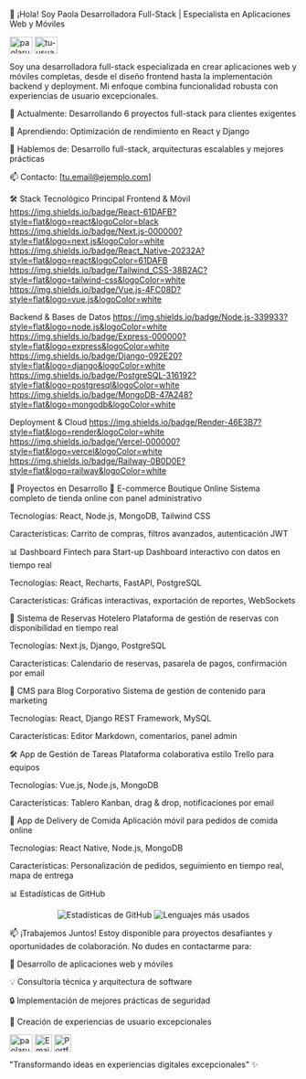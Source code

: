 👋 ¡Hola! Soy Paola
Desarrolladora Full-Stack | Especialista en Aplicaciones Web y Móviles
<p align="left"> <a href="https://www.linkedin.com/in/paolarubel/" target="blank"><img align="center" src="https://raw.githubusercontent.com/rahuldkjain/github-profile-readme-generator/master/src/images/icons/Social/linked-in-alt.svg" alt="paolarubel" height="30" width="40" /></a> <a href="https://twitter.com/tu-usuario" target="blank"><img align="center" src="https://raw.githubusercontent.com/rahuldkjain/github-profile-readme-generator/master/src/images/icons/Social/twitter.svg" alt="tu-usuario" height="30" width="40" /></a> </p>
Soy una desarrolladora full-stack especializada en crear aplicaciones web y móviles completas, desde el diseño frontend hasta la implementación backend y deployment. Mi enfoque combina funcionalidad robusta con experiencias de usuario excepcionales.

🔭 Actualmente: Desarrollando 6 proyectos full-stack para clientes exigentes

🌱 Aprendiendo: Optimización de rendimiento en React y Django

💬 Hablemos de: Desarrollo full-stack, arquitecturas escalables y mejores prácticas

📫 Contacto: [tu.email@ejemplo.com]

🛠️ Stack Tecnológico Principal
Frontend & Móvil
https://img.shields.io/badge/React-61DAFB?style=flat&logo=react&logoColor=black
https://img.shields.io/badge/Next.js-000000?style=flat&logo=next.js&logoColor=white
https://img.shields.io/badge/React_Native-20232A?style=flat&logo=react&logoColor=61DAFB
https://img.shields.io/badge/Tailwind_CSS-38B2AC?style=flat&logo=tailwind-css&logoColor=white
https://img.shields.io/badge/Vue.js-4FC08D?style=flat&logo=vue.js&logoColor=white

Backend & Bases de Datos
https://img.shields.io/badge/Node.js-339933?style=flat&logo=node.js&logoColor=white
https://img.shields.io/badge/Express-000000?style=flat&logo=express&logoColor=white
https://img.shields.io/badge/Django-092E20?style=flat&logo=django&logoColor=white
https://img.shields.io/badge/PostgreSQL-316192?style=flat&logo=postgresql&logoColor=white
https://img.shields.io/badge/MongoDB-47A248?style=flat&logo=mongodb&logoColor=white

Deployment & Cloud
https://img.shields.io/badge/Render-46E3B7?style=flat&logo=render&logoColor=white
https://img.shields.io/badge/Vercel-000000?style=flat&logo=vercel&logoColor=white
https://img.shields.io/badge/Railway-0B0D0E?style=flat&logo=railway&logoColor=white

🚀 Proyectos en Desarrollo
🏪 E-commerce Boutique Online
Sistema completo de tienda online con panel administrativo

Tecnologías: React, Node.js, MongoDB, Tailwind CSS

Características: Carrito de compras, filtros avanzados, autenticación JWT

📊 Dashboard Fintech para Start-up
Dashboard interactivo con datos en tiempo real

Tecnologías: React, Recharts, FastAPI, PostgreSQL

Características: Gráficas interactivas, exportación de reportes, WebSockets

🏨 Sistema de Reservas Hotelero
Plataforma de gestión de reservas con disponibilidad en tiempo real

Tecnologías: Next.js, Django, PostgreSQL

Características: Calendario de reservas, pasarela de pagos, confirmación por email

📰 CMS para Blog Corporativo
Sistema de gestión de contenido para marketing

Tecnologías: React, Django REST Framework, MySQL

Características: Editor Markdown, comentarios, panel admin

🛠️ App de Gestión de Tareas
Plataforma colaborativa estilo Trello para equipos

Tecnologías: Vue.js, Node.js, MongoDB

Características: Tablero Kanban, drag & drop, notificaciones por email

🍕 App de Delivery de Comida
Aplicación móvil para pedidos de comida online

Tecnologías: React Native, Node.js, MongoDB

Características: Personalización de pedidos, seguimiento en tiempo real, mapa de entrega

📊 Estadísticas de GitHub
<p align="center"> <img src="https://github-readme-stats.vercel.app/api?username=tu-usuario&show_icons=true&locale=es&theme=tokyonight" alt="Estadísticas de GitHub" /> <img src="https://github-readme-stats.vercel.app/api/top-langs?username=tu-usuario&show_icons=true&locale=es&layout=compact&theme=tokyonight" alt="Lenguajes más usados" /> </p>
📫 ¡Trabajemos Juntos!
Estoy disponible para proyectos desafiantes y oportunidades de colaboración. No dudes en contactarme para:

🚀 Desarrollo de aplicaciones web y móviles

💡 Consultoría técnica y arquitectura de software

🔒 Implementación de mejores prácticas de seguridad

🎨 Creación de experiencias de usuario excepcionales

<p align="left"> <a href="https://www.linkedin.com/in/paolarubel/" target="blank"><img align="center" src="https://raw.githubusercontent.com/rahuldkjain/github-profile-readme-generator/master/src/images/icons/Social/linked-in-alt.svg" alt="paolarubel" height="30" width="40" /></a> <a href="mailto:tu.email@ejemplo.com" target="blank"><img align="center" src="https://img.shields.io/badge/Email-D14836?style=for-the-badge&logo=gmail&logoColor=white" alt="Email" height="30" /></a> <a href="https://tu-portfolio.com" target="blank"><img align="center" src="https://img.shields.io/badge/Portfolio-FF7139?style=for-the-badge&logo=firefox&logoColor=white" alt="Portfolio" height="30" /></a> </p>
"Transformando ideas en experiencias digitales excepcionales" ✨
